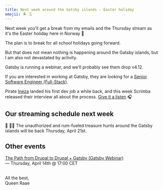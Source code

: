 ```yaml
---
title: Next week around the Gatsby islands - Easter holiday
emojii: 🏝 🗓
---
```


Next week you'll get a break from my emails and the Thursday stream as it's the Easter holiday here in Norway 🐣

The plan is to break for all school holidays going forward.

But that does not mean nothing is happening around the Gatsby islands, but I am also not devastated by activity.

Gatsby is running a webinar, and we'll probably see them drop v4.12.

If you are interested in working at Gatsby, they are looking for a [Senior Software Engineer (Full-Stack)](https://www.gatsbyjs.com/careers/senior-software-engineer--full-stack--4910418003).

Pirate [Ineza](https://twitter.com/inezabonte) landed his first dev job a while back, and this week Scrimba released their interview all about the process. [Give it a listen](https://twitter.com/inezabonte/status/1512076196644737034?s=20&t=LIypA9gn8tgWZVWFk_cc2g) 🎧

## Our streaming schedule next week

🔴 🏴‍☠️ The unauthorized and rum-fueled treasure hunts around the Gatsby islands will be back Thursday, April 21st.

## Other events

[The Path from Drupal to Drupal + Gatsby (Gatsby Webinar)](https://www.gatsbyjs.com/resources/webinars/path-to-headless-drupal/)  
— Thursday, April 14th @ 17:00 CET

&nbsp;  
All the best,  
Queen Raae
